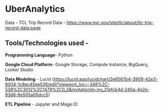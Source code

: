 # UberAnalytics

Data - TCL Trip Record Data -
https://www.nyc.gov/site/tlc/about/tlc-trip-record-data.page

## Tools/Technologies used - 

**Programming Language**- Python 

**Google Cloud Platform**- Google Storage, Compute Instance, BigQuery, Looker Studio

**Data Modeling** - Lucid (https://lucid.app/lucidchart/2e6567b4-3909-42e3-8004-1c8ec45ee536/edit?viewport_loc=-348%2C-538%2C3012%2C1479%2C0_0&invitationId=inv_31efcb4d-240a-4e2e-93d6-8e505a05dcc5)

**ETL Pipeline** - Jupyter and Mage.IO

